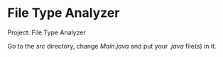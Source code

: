 # File Type Analyzer

Project: File Type Analyzer

Go to the *src* directory, change *Main.java* and put your *.java* file(s) in it.
